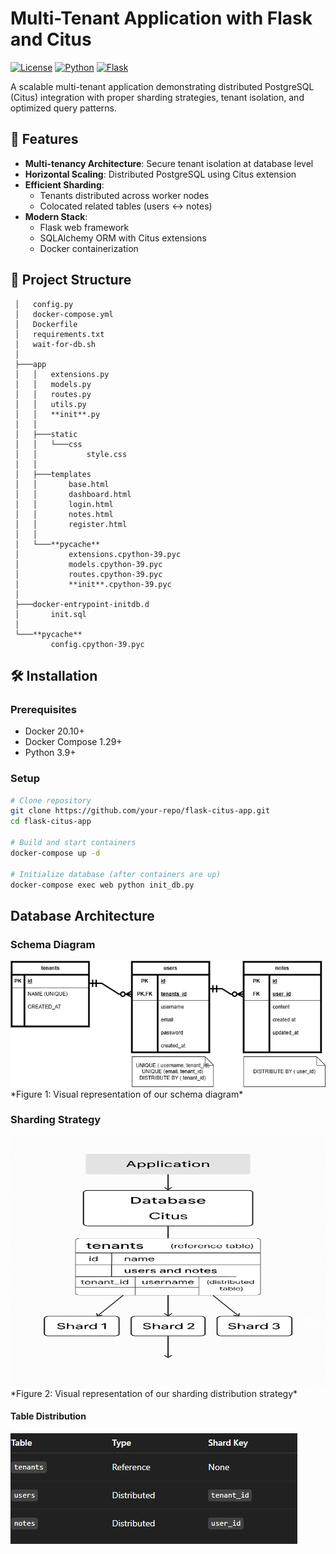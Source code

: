 # Multi-Tenant Application with Flask and Citus

[![License](https://img.shields.io/badge/license-MIT-blue.svg)](LICENSE)
[![Python](https://img.shields.io/badge/python-3.9+-blue.svg)](https://www.python.org/)
[![Flask](https://img.shields.io/badge/flask-2.0+-green.svg)](https://flask.palletsprojects.com/)

A scalable multi-tenant application demonstrating distributed PostgreSQL (Citus) integration with proper sharding strategies, tenant isolation, and optimized query patterns.

## 📌 Features

- **Multi-tenancy Architecture**: Secure tenant isolation at database level
- **Horizontal Scaling**: Distributed PostgreSQL using Citus extension
- **Efficient Sharding**: 
  - Tenants distributed across worker nodes
  - Colocated related tables (users ↔ notes)
- **Modern Stack**:
  - Flask web framework
  - SQLAlchemy ORM with Citus extensions
  - Docker containerization

## 📂 Project Structure
 ``` .flaskenv
  │   config.py
  │   docker-compose.yml
  │   Dockerfile
  │   requirements.txt
  │   wait-for-db.sh
  │
  ├───app
  │   │   extensions.py
  │   │   models.py
  │   │   routes.py
  │   │   utils.py
  │   │   **init**.py
  │   │
  │   ├───static
  │   │   └───css
  │   │           style.css
  │   │
  │   ├───templates
  │   │       base.html
  │   │       dashboard.html
  │   │       login.html
  │   │       notes.html
  │   │       register.html
  │   │
  │   └───**pycache**
  │           extensions.cpython-39.pyc
  │           models.cpython-39.pyc
  │           routes.cpython-39.pyc
  │           **init**.cpython-39.pyc
  │
  ├───docker-entrypoint-initdb.d
  │       init.sql
  │
  └───**pycache**
          config.cpython-39.pyc
```

## 🛠️ Installation

### Prerequisites
- Docker 20.10+
- Docker Compose 1.29+
- Python 3.9+

### Setup
```bash
# Clone repository
git clone https://github.com/your-repo/flask-citus-app.git
cd flask-citus-app

# Build and start containers
docker-compose up -d

# Initialize database (after containers are up)
docker-compose exec web python init_db.py
```
##  Database Architecture

### Schema Diagram
<img src="https://github.com/Bahar0900/MultiTenant-Application-with-Flask-and-Citus/blob/7d6351f9d5111082dd764f5b124b6e5fac649477/images/schema_Diagram.drawio.png?raw=true" alt="Schema Diagram" width="600" /> 
*Figure 1: Visual representation of our schema diagram*

### Sharding Strategy
<img src="https://github.com/Bahar0900/MultiTenant-Application-with-Flask-and-Citus/blob/fbf28c4219c481460b2c33b7f48ee8f8f3c404cc/images/sharding_strategy.png" alt="Schema Diagram" width="600" height="400"/> 
*Figure 2: Visual representation of our sharding distribution strategy*

#### Table Distribution
![Table Diagram](https://github.com/Bahar0900/MultiTenant-Application-with-Flask-and-Citus/blob/fbf28c4219c481460b2c33b7f48ee8f8f3c404cc/images/Capture.JPG)  
